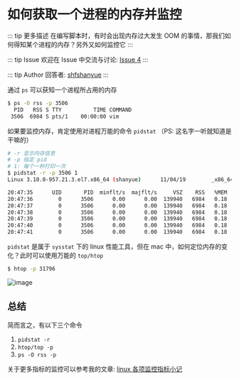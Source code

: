 # 如何获取一个进程的内存并监控

::: tip 更多描述 
 在编写脚本时，有时会出现内存过大发生 OOM 的事情，那我们如何得知某个进程的内存？另外又如何监控它 
:::

::: tip Issue 
 欢迎在 Issue 中交流与讨论: [Issue 4](https://github.com/shfshanyue/Daily-Question/issues/4) 
:::

::: tip Author 
回答者: [shfshanyue](https://github.com/shfshanyue) 
:::

通过 `ps` 可以获知一个进程所占用的内存

``` bash
$ ps -O rss -p 3506
  PID   RSS S TTY          TIME COMMAND
 3506  6984 S pts/1    00:00:00 vim
```

如果要监控内存，肯定使用对进程万能的命令 `pidstat` （PS: 这名字一听就知道是干嘛的）

``` bash
# -r 显示内存信息
# -p 指定 pid
# 1: 每个一秒打印一次
$ pidstat -r -p 3506 1
Linux 3.10.0-957.21.3.el7.x86_64 (shanyue)      11/04/19        _x86_64_        (2 CPU)

20:47:35      UID       PID  minflt/s  majflt/s     VSZ    RSS   %MEM  Command
20:47:36        0      3506      0.00      0.00  139940   6984   0.18  vim
20:47:37        0      3506      0.00      0.00  139940   6984   0.18  vim
20:47:38        0      3506      0.00      0.00  139940   6984   0.18  vim
20:47:39        0      3506      0.00      0.00  139940   6984   0.18  vim
20:47:40        0      3506      0.00      0.00  139940   6984   0.18  vim
20:47:41        0      3506      0.00      0.00  139940   6984   0.18  vim
```

`pidstat` 是属于 `sysstat` 下的 linux 性能工具，但在 mac 中，如何定位内存的变化？此时可以使用万能的 `top/htop`

 ``` bash
 $ htop -p 31796
 ```

![image](https://user-images.githubusercontent.com/13389461/86353210-7b210080-bc99-11ea-9885-8e5ca1b909b5.png)

## 总结

简而言之，有以下三个命令

1. `pidstat -r`
1. `htop/top -p`
1. `ps -O rss -p`

关于更多指标的监控可以参考我的文章: [linux 各项监控指标小记](https://shanyue.tech/op/linux-monitor.html)